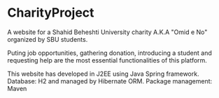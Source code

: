# CharityProject

A website for a Shahid Beheshti University charity A.K.A "Omid e No" organized by SBU students.

Puting job opportunities, gathering donation, introducing a student and requesting help are the most essential functionalities of this platform.

This website has developed in J2EE using Java Spring framework.
Database: H2 and managed by Hibernate ORM.
Package management: Maven
